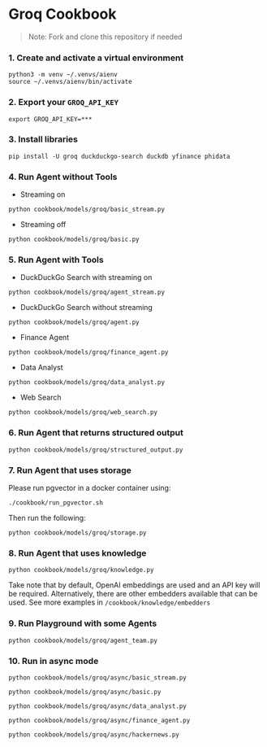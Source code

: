# Groq Cookbook

> Note: Fork and clone this repository if needed

### 1. Create and activate a virtual environment

```shell
python3 -m venv ~/.venvs/aienv
source ~/.venvs/aienv/bin/activate
```

### 2. Export your `GROQ_API_KEY`

```shell
export GROQ_API_KEY=***
```

### 3. Install libraries

```shell
pip install -U groq duckduckgo-search duckdb yfinance phidata
```

### 4. Run Agent without Tools

- Streaming on

```shell
python cookbook/models/groq/basic_stream.py
```

- Streaming off

```shell
python cookbook/models/groq/basic.py
```

### 5. Run Agent with Tools

- DuckDuckGo Search with streaming on

```shell
python cookbook/models/groq/agent_stream.py
```

- DuckDuckGo Search without streaming

```shell
python cookbook/models/groq/agent.py
```

- Finance Agent

```shell
python cookbook/models/groq/finance_agent.py
```

- Data Analyst

```shell
python cookbook/models/groq/data_analyst.py
```

- Web Search

```shell
python cookbook/models/groq/web_search.py
```

### 6. Run Agent that returns structured output

```shell
python cookbook/models/groq/structured_output.py
```

### 7. Run Agent that uses storage

Please run pgvector in a docker container using:

```shell
./cookbook/run_pgvector.sh
```

Then run the following:

```shell
python cookbook/models/groq/storage.py
```

### 8. Run Agent that uses knowledge

```shell
python cookbook/models/groq/knowledge.py
```
Take note that by default, OpenAI embeddings are used and an API key will be required. Alternatively, there are other embedders available that can be used. See more examples in `/cookbook/knowledge/embedders`


### 9. Run Playground with some Agents

```shell
python cookbook/models/groq/agent_team.py
```

### 10. Run in async mode

```shell
python cookbook/models/groq/async/basic_stream.py
```
```shell
python cookbook/models/groq/async/basic.py
```
```shell
python cookbook/models/groq/async/data_analyst.py
```
```shell
python cookbook/models/groq/async/finance_agent.py
```
```shell
python cookbook/models/groq/async/hackernews.py
```